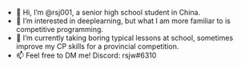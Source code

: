 - 👋 Hi, I’m @rsj001, a senior high school student in China.
- 👀 I’m interested in deeplearning, but what I am more familiar to is competitive programming.
- 🌱 I’m currently taking boring typical lessons at school, sometimes improve my CP skills for a provincial competition.
- 📫 Feel free to DM me! Discord: rsjw#6310

<!---
rsj001/rsj001 is a ✨ special ✨ repository because its `README.md` (this file) appears on your GitHub profile.
You can click the Preview link to take a look at your changes.
--->
